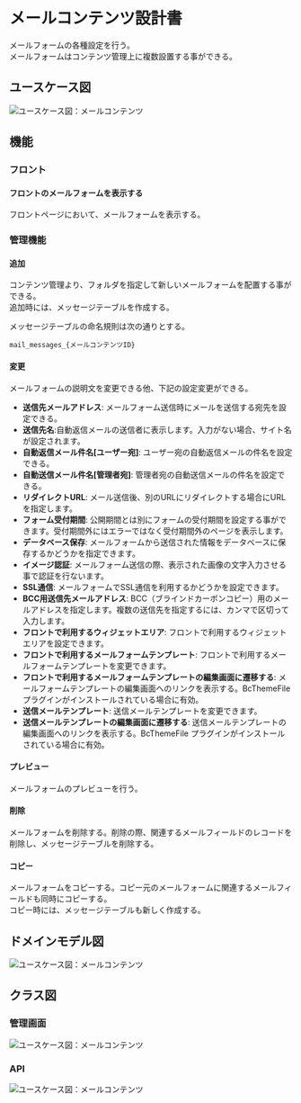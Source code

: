 # メールコンテンツ設計書

メールフォームの各種設定を行う。  
メールフォームはコンテンツ管理上に複数設置する事ができる。 

## ユースケース図
![ユースケース図：メールコンテンツ](../../../svg/use_case/bc-mail/mail_contents.svg)

 
## 機能
### フロント
#### フロントのメールフォームを表示する
フロントページにおいて、メールフォームを表示する。

### 管理機能
#### 追加
コンテンツ管理より、フォルダを指定して新しいメールフォームを配置する事ができる。  
追加時には、メッセージテーブルを作成する。

メッセージテーブルの命名規則は次の通りとする。  
```shell
mail_messages_{メールコンテンツID}
```


#### 変更
メールフォームの説明文を変更できる他、下記の設定変更ができる。

- **送信先メールアドレス**: メールフォーム送信時にメールを送信する宛先を設定できる。
- **送信先名**:自動返信メールの送信者に表示します。入力がない場合、サイト名が設定されます。
- **自動返信メール件名[ユーザー宛]**: ユーザー宛の自動返信メールの件名を設定できる。
- **自動送信メール件名[管理者宛]**: 管理者宛の自動送信メールの件名を設定できる。
- **リダイレクトURL**: メール送信後、別のURLにリダイレクトする場合にURLを指定します。
- **フォーム受付期間**: 公開期間とは別にフォームの受付期間を設定する事ができます。受付期間外にはエラーではなく受付期間外のページを表示します。
- **データベース保存**: メールフォームから送信された情報をデータベースに保存するかどうかを指定できます。
- **イメージ認証**: メールフォーム送信の際、表示された画像の文字入力させる事で認証を行ないます。
- **SSL通信**: メールフォームでSSL通信を利用するかどうかを設定できます。
- **BCC用送信先メールアドレス**: BCC（ブラインドカーボンコピー）用のメールアドレスを指定します。複数の送信先を指定するには、カンマで区切って入力します。
- **フロントで利用するウィジェットエリア**: フロントで利用するウィジェットエリアを設定できます。
- **フロントで利用するメールフォームテンプレート**: フロントで利用するメールフォームテンプレートを変更できます。 
- **フロントで利用するメールフォームテンプレートの編集画面に遷移する**: メールフォームテンプレートの編集画面へのリンクを表示する。BcThemeFile プラグインがインストールされている場合に有効。
- **送信メールテンプレート**: 送信メールテンプレートを変更できます。
- **送信メールテンプレートの編集画面に遷移する**: 送信メールテンプレートの編集画面へのリンクを表示する。BcThemeFile プラグインがインストールされている場合に有効。

#### プレビュー
メールフォームのプレビューを行う。

#### 削除
メールフォームを削除する。削除の際、関連するメールフィールドのレコードを削除し、メッセージテーブルを削除する。

#### コピー
メールフォームをコピーする。コピー元のメールフォームに関連するメールフィールドも同時にコピーする。  
コピー時には、メッセージテーブルも新しく作成する。

 
## ドメインモデル図
![ユースケース図：メールコンテンツ](../../../svg/domain_model/bc-mail/mail_contents.svg)

 
## クラス図
### 管理画面
![ユースケース図：メールコンテンツ](../../../svg/class/bc-mail/manage_mail_contents.svg)

 
### API
![ユースケース図：メールコンテンツ](../../../svg/class/bc-mail/api_mail_contents.svg)

